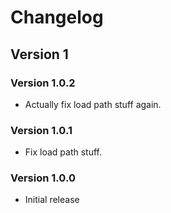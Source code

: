 # Changelog
## Version 1
### Version 1.0.2
* Actually fix load path stuff again.

### Version 1.0.1
* Fix load path stuff.

### Version 1.0.0
* Initial release
